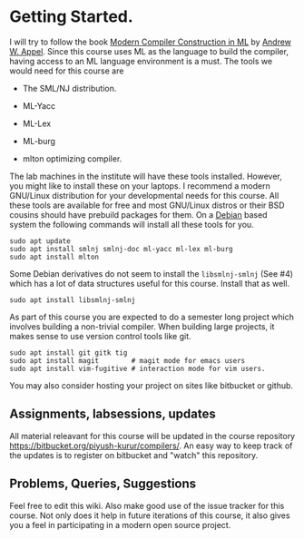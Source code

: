 # Getting Started.

I will try to follow the book
[Modern Compiler Construction in ML][modern] by
[Andrew W. Appel][appel]. Since this course uses ML as the language to
build the compiler, having access to an ML language environment is a
must. The tools we would need for this course are

- The SML/NJ distribution.

- ML-Yacc

- ML-Lex

- ML-burg

- mlton optimizing compiler.

The lab machines in the institute will have these tools
installed. However, you might like to install these on your laptops. I
recommend a modern GNU/Linux distribution for your developmental needs
for this course. All these tools are available for free and most
GNU/Linux distros or their BSD cousins should have prebuild packages
for them. On a [Debian] based system the following commands will
install all these tools for you.


```
sudo apt update
sudo apt install smlnj smlnj-doc ml-yacc ml-lex ml-burg
sudo apt install mlton
```

Some Debian derivatives do not seem to install the `libsmlnj-smlnj`
(See #4) which has a lot of data structures useful for this course. Install
that as well.

```
sudo apt install libsmlnj-smlnj

```

As part of this course you are expected to do a semester long project
which involves building a non-trivial compiler. When building large
projects, it makes sense to use version control tools like git.


```
sudo apt install git gitk tig
sudo apt install magit        # magit mode for emacs users
sudo apt install vim-fugitive # interaction mode for vim users.
```

You may also consider hosting your project on sites like bitbucket or
github.

## Assignments, labsessions, updates

All material releavant for this course will be updated in the course
repository https://bitbucket.org/piyush-kurur/compilers/. An easy way
to keep track of the updates is to register on bitbucket and "watch"
this repository.

## Problems, Queries, Suggestions

Feel free to edit this wiki. Also make good use of the issue tracker
for this course. Not only does it help in future iterations of this
course, it also gives you a feel in participating in a modern open
source project.

[modern]: <https://www.cs.princeton.edu/~appel/modern/ml/>
[appel]: <https://www.cs.princeton.edu/~appel>
[debian]: <https://www.debian.org>
